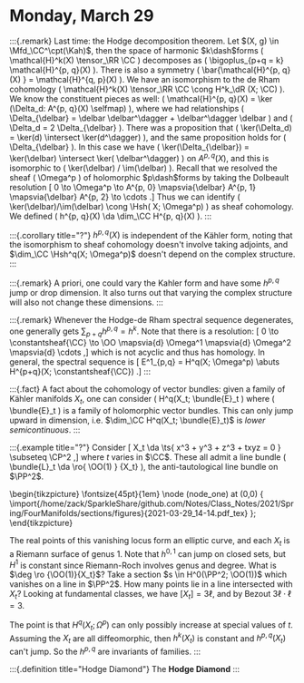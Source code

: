 # Monday, March 29


:::{.remark}
Last time: the Hodge decomposition theorem.
Let $(X, g) \in \Mfd_\CC^\cpt(\Kah)$, then the space of harmonic $k\dash$forms \( \mathcal{H}^k(X)  \tensor_\RR \CC \) decomposes as \( \bigoplus_{p+q = k} \mathcal{H}^{p, q}(X)  \).
There is also a symmetry \( \bar{\mathcal{H}^{p, q}(X) } = \mathcal{H}^{q, p}(X) \).
We have an isomorphism to the de Rham cohomology \( \mathcal{H}^k(X) \tensor_\RR \CC \cong H^k_\dR (X; \CC)  \).
We know the constituent pieces as well: \( \mathcal{H}^{p, q}(X) = \ker (\Delta_d: A^{p, q}(X) \selfmap)  \), where we had relationships \( \Delta_{\delbar} = \delbar \delbar^\dagger + \delbar^\dagger \delbar \) and \( \Delta_d = 2 \Delta_{\delbar} \).
There was a proposition that \( \ker(\Delta_d) = \ker(d) \intersect \ker(d^\dagger) \), and the same proposition holds for \( \Delta_{\delbar} \).
In this case we have \( \ker(\Delta_{\delbar}) = \ker(\delbar) \intersect \ker( \delbar^\dagger) \) on $A^{p, q}(X)$, and this is isomorphic to \( \ker(\delbar) / \im(\delbar) \).
Recall that we resolved the sheaf \( \Omega^p \) of holomorphic $p\dash$forms by taking the Dolbeault resolution
\[
0 \to \Omega^p \to A^{p, 0} \mapsvia{\delbar} A^{p, 1} \mapsvia{\delbar} A^{p, 2} \to \cdots
.\]
Thus we can identify \( \ker(\delbar)/\im(\delbar) \cong \Hsh( X; \Omega^p) \) as sheaf cohomology.
We defined \( h^{p, q}(X) \da \dim_\CC H^{p, q}(X) \).
:::


:::{.corollary title="?"}
$h^{p,q }(X)$ is independent of the Kähler form, noting that the isomorphism to sheaf cohomology doesn't involve taking adjoints, 
and $\dim_\CC \Hsh^q(X; \Omega^p)$ doesn't depend on the complex structure.
:::


:::{.remark}
A priori, one could vary the Kahler form and have some $h^{p, q}$ jump or drop dimension.
It also turns out that varying the complex structure will also not change these dimensions.
:::


:::{.remark}
Whenever the Hodge-de Rham spectral sequence degenerates, one generally gets $\sum_{p+q} h^{p,q } = h^k$.
Note that there is a resolution:
\[
0 \to \constantsheaf{\CC} \to \OO \mapsvia{d} \Omega^1 \mapsvia{d} \Omega^2 \mapsvia{d} \cdots
,\]
which is not acyclic and thus has homology.
In general, the spectral sequence is 
\[
E^1_{p,q} = H^q(X; \Omega^p) \abuts H^{p+q}(X; \constantsheaf{\CC})
.\]
:::

:::{.fact}
A fact about the cohomology of vector bundles: given a family of Kähler manifolds $X_t$, one can consider \( H^q(X_t; \bundle{E}_t \) where \( \bundle{E}_t \) is a family of holomorphic vector bundles. 
This can only jump upward in dimension, i.e. $\dim_\CC H^q(X_t; \bundle{E}_t)$ is *lower semicontinuous*.
:::


:::{.example title="?"}
Consider
\[
X_t \da \ts{ x^3 + y^3 + z^3 + txyz = 0 } \subseteq \CP^2
,\]
where $t$ varies in $\CC$.
These all admit a line bundle \( \bundle{L}_t \da \ro{ \OO(1) } {X_t} \), the anti-tautological line bundle on $\PP^2$.

\begin{tikzpicture}
\fontsize{45pt}{1em} 
\node (node_one) at (0,0) { \import{/home/zack/SparkleShare/github.com/Notes/Class_Notes/2021/Spring/FourManifolds/sections/figures}{2021-03-29_14-14.pdf_tex} };
\end{tikzpicture}

The real points of this vanishing locus form an elliptic curve, and each $X_t$ is a Riemann surface of genus 1.
Note that $h^{0, 1}$ can jump on closed sets, but $H^1$ is constant since Riemann-Roch involves genus and degree.
What is $\deg \ro {\OO(1)}{X_t}$?
Take a section $s \in H^0(\PP^2; \OO(1))$ which vanishes on a line in $\PP^2$.
How many points lie in a line intersected with $X_t$?
Looking at fundamental classes, we have $[X_t] = 3\ell$, and by Bezout $3\ell \cdot \ell = 3$.

The point is that $H^q(X_t; \Omega^p)$ can only possibly increase at special values of $t$.
Assuming the $X_t$ are all diffeomorphic, then $h^k(X_t)$ is constant and $h^{p, q}(X_t)$ can't jump.
So the $h^{p, q}$ are invariants of families.
:::


:::{.definition title="Hodge Diamond"}
The **Hodge Diamond**
:::









